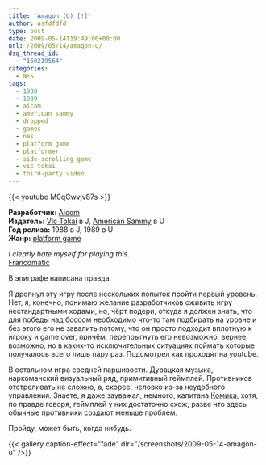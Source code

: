 ```yaml
---
title: 'Amagon (U) [!]'
author: asfdfdfd
type: post
date: 2009-05-14T19:49:00+00:00
url: /2009/05/14/amagon-u/
dsq_thread_id:
  - "160219564"
categories:
  - NES
tags:
  - 1988
  - 1989
  - aicom
  - american sammy
  - dropped
  - games
  - nes
  - platform game
  - platformer
  - side-scrolling game
  - vic tokai
  - third-party video
---
```

{{< youtube M0qCwvjv87s >}}

**Разработчик:** [Aicom][1]  
**Издатель:** [Vic Tokai][2] в J, [American Sammy][3] в U  
**Год релиза:** 1988 в J, 1989 в U  
**Жанр:** [platform game][4]

_I clearly hate myself for playing this._  
[Francomatic](http://www.youtube.com/view_play_list?p=B505521FFD97078A)

В эпиграфе написана правда.

Я дропнул эту игру после нескольких попыток пройти первый уровень. Нет, я, конечно, понимаю желание разработчиков оживить игру нестандартными ходами, но, чёрт подери, откуда я должен знать, что для победы над боссом необходимо что-то там подбирать на уровне и без этого его не завалить потому, что он просто подходит вплотную к игроку и game over, причём, перепрыгнуть его невозможно, вернее, возможно, но в каких-то исключительных ситуациях поймать которые получалось всего лишь пару раз. Подсмотрел как проходят на youtube.

В остальном игра средней паршивости. Дурацкая музыка, наркоманский визуальный ряд, примитивный геймплей. Противников отстреливать не сложно, а, скорее, неловко из-за неудобного управления. Знаете, я даже зауважал, немного, капитана [Комика](/2009/01/21/adventures-of-captain-comic-the-u/), хотя, по правде говоря, геймплей у них достаточно схож, разве что здесь обычные противники создают меньше проблем.

Пройду, может быть, когда нибудь.

<!--more-->

{{< gallery caption-effect="fade" dir="/screenshots/2009-05-14-amagon-u" />}}

 [1]: http://en.wikipedia.org/wiki/Aicom
 [2]: http://en.wikipedia.org/wiki/Vic_Tokai
 [3]: http://en.wikipedia.org/wiki/American_Sammy
 [4]: http://en.wikipedia.org/wiki/Platform_game